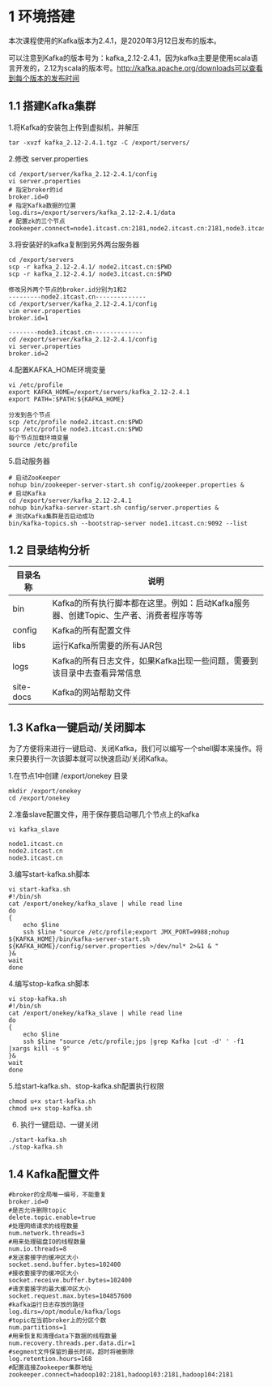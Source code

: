 # 1 环境搭建
本次课程使用的Kafka版本为2.4.1，是2020年3月12日发布的版本。

可以注意到Kafka的版本号为：kafka_2.12-2.4.1，因为kafka主要是使用scala语言开发的，2.12为scala的版本号。http://kafka.apache.org/downloads可以查看到每个版本的发布时间

## 1.1 搭建Kafka集群
1.将Kafka的安装包上传到虚拟机，并解压
``` 
tar -xvzf kafka_2.12-2.4.1.tgz -C /export/servers/
```

2.修改 server.properties
``` 
cd /export/server/kafka_2.12-2.4.1/config
vi server.properties
# 指定broker的id
broker.id=0
# 指定Kafka数据的位置
log.dirs=/export/servers/kafka_2.12-2.4.1/data
# 配置zk的三个节点
zookeeper.connect=node1.itcast.cn:2181,node2.itcast.cn:2181,node3.itcast.cn:2181
```

3.将安装好的kafka复制到另外两台服务器
``` 
cd /export/servers
scp -r kafka_2.12-2.4.1/ node2.itcast.cn:$PWD
scp -r kafka_2.12-2.4.1/ node3.itcast.cn:$PWD

修改另外两个节点的broker.id分别为1和2
---------node2.itcast.cn--------------
cd /export/server/kafka_2.12-2.4.1/config
vim erver.properties
broker.id=1

--------node3.itcast.cn--------------
cd /export/server/kafka_2.12-2.4.1/config
vi server.properties
broker.id=2
```

4.配置KAFKA_HOME环境变量
``` 
vi /etc/profile
export KAFKA_HOME=/export/servers/kafka_2.12-2.4.1
export PATH=:$PATH:${KAFKA_HOME}

分发到各个节点
scp /etc/profile node2.itcast.cn:$PWD
scp /etc/profile node3.itcast.cn:$PWD
每个节点加载环境变量
source /etc/profile
```

5.启动服务器
``` 
# 启动ZooKeeper
nohup bin/zookeeper-server-start.sh config/zookeeper.properties &
# 启动Kafka
cd /export/server/kafka_2.12-2.4.1
nohup bin/kafka-server-start.sh config/server.properties &
# 测试Kafka集群是否启动成功
bin/kafka-topics.sh --bootstrap-server node1.itcast.cn:9092 --list
```

## 1.2 目录结构分析
| 目录名称    | 说明
| --- | ---
| bin | Kafka的所有执行脚本都在这里。例如：启动Kafka服务器、创建Topic、生产者、消费者程序等等
| config  | Kafka的所有配置文件
| libs    | 运行Kafka所需要的所有JAR包
| logs    | Kafka的所有日志文件，如果Kafka出现一些问题，需要到该目录中去查看异常信息
| site-docs   | Kafka的网站帮助文件

## 1.3  Kafka一键启动/关闭脚本
为了方便将来进行一键启动、关闭Kafka，我们可以编写一个shell脚本来操作。将来只要执行一次该脚本就可以快速启动/关闭Kafka。

1.在节点1中创建 /export/onekey 目录
``` 
mkdir /export/onekey
cd /export/onekey
```

2.准备slave配置文件，用于保存要启动哪几个节点上的kafka
``` 
vi kafka_slave

node1.itcast.cn
node2.itcast.cn
node3.itcast.cn
```


3.编写start-kafka.sh脚本
``` 
vi start-kafka.sh
#!/bin/sh
cat /export/onekey/kafka_slave | while read line
do
{
    echo $line
    ssh $line "source /etc/profile;export JMX_PORT=9988;nohup ${KAFKA_HOME}/bin/kafka-server-start.sh ${KAFKA_HOME}/config/server.properties >/dev/nul* 2>&1 & "
}&
wait
done
```

4.编写stop-kafka.sh脚本
``` 
vi stop-kafka.sh
#!/bin/sh
cat /export/onekey/kafka_slave | while read line
do
{
    echo $line
    ssh $line "source /etc/profile;jps |grep Kafka |cut -d' ' -f1 |xargs kill -s 9"
}&
wait
done
```


5.给start-kafka.sh、stop-kafka.sh配置执行权限
``` 
chmod u+x start-kafka.sh
chmod u+x stop-kafka.sh
```

6. 执行一键启动、一键关闭
``` 
./start-kafka.sh
./stop-kafka.sh
```

## 1.4 Kafka配置文件
``` 
#broker的全局唯一编号，不能重复
broker.id=0
#是否允许删除topic
delete.topic.enable=true
#处理网络请求的线程数量
num.network.threads=3
#用来处理磁盘IO的线程数量
num.io.threads=8
#发送套接字的缓冲区大小
socket.send.buffer.bytes=102400
#接收套接字的缓冲区大小
socket.receive.buffer.bytes=102400
#请求套接字的最大缓冲区大小
socket.request.max.bytes=104857600
#kafka运行日志存放的路径
log.dirs=/opt/module/kafka/logs
#topic在当前broker上的分区个数
num.partitions=1
#用来恢复和清理data下数据的线程数量
num.recovery.threads.per.data.dir=1
#segment文件保留的最长时间，超时将被删除
log.retention.hours=168
#配置连接Zookeeper集群地址
zookeeper.connect=hadoop102:2181,hadoop103:2181,hadoop104:2181
```


